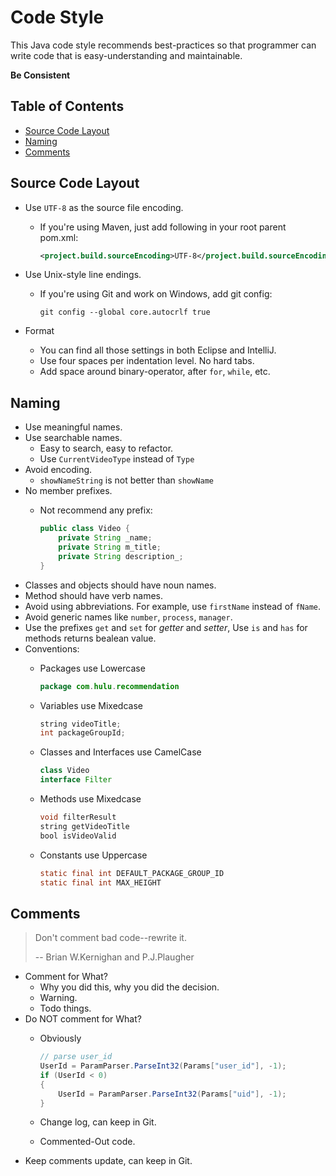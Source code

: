 # Code Style

This Java code style recommends best-practices so that programmer can write code that is easy-understanding and maintainable.

**Be Consistent**

## Table of Contents

* [Source Code Layout](#source-code-layout)
* [Naming](#naming)
* [Comments](#comments)

## Source Code Layout

* Use `UTF-8` as the source file encoding.
    * If you're using Maven, just add following in your root parent pom.xml:
    
		```xml
		<project.build.sourceEncoding>UTF-8</project.build.sourceEncoding>
		```

* Use Unix-style line endings.
    * If you're using Git and work on Windows, add git config:
    
	    ```
	    git config --global core.autocrlf true
		```

* Format
	* You can find all those settings in both Eclipse and IntelliJ.
	* Use four spaces per indentation level. No hard tabs.
	* Add space around binary-operator, after `for`, `while`, etc.

## Naming

* Use meaningful names.
* Use searchable names.
	* Easy to search, easy to refactor.
	* Use `CurrentVideoType` instead of `Type`
* Avoid encoding.
	* `showNameString` is not better than `showName`
* No member prefixes.
	* Not recommend any prefix:
	
		```Java
		public class Video {
			private String _name;
			private String m_title;
			private String description_;
		}
		```
* Classes and objects should have noun names.
* Method should have verb names.
* Avoid using abbreviations. For example, use `firstName` instead of `fName`.
* Avoid generic names like `number`, `process`, `manager`.
* Use the prefixes `get` and `set` for *getter* and *setter*, Use `is` and `has` for methods returns bealean value.
* Conventions:
	* Packages use Lowercase
	
		```Java
		package com.hulu.recommendation
		```
	* Variables use Mixedcase
	
		```Java
		string videoTitle;
		int packageGroupId;
		```
	* Classes and Interfaces use CamelCase
	
		```Java
		class Video
		interface Filter
		```
	* Methods use Mixedcase
	
		```Java
		void filterResult
		string getVideoTitle
		bool isVideoValid
		```
	* Constants use Uppercase
	
		```Java
		static final int DEFAULT_PACKAGE_GROUP_ID
		static final int MAX_HEIGHT
		```

## Comments

> Don't comment bad code--rewrite it.
> 
> -- Brian W.Kernighan and P.J.Plaugher

* Comment for What?
	* Why you did this, why you did the decision.
	* Warning.
	* Todo things.
* Do NOT comment for What?
	* Obviously
	
		```C#
		// parse user_id
	    UserId = ParamParser.ParseInt32(Params["user_id"], -1);
	    if (UserId < 0)
	    {
	        UserId = ParamParser.ParseInt32(Params["uid"], -1);  
	    }
		```
	
	* Change log, can keep in Git.
	* Commented-Out code.
* Keep comments update, can keep in Git.
